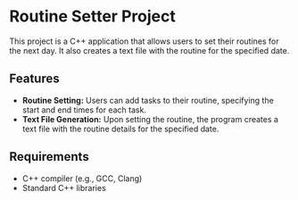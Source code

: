 # Routine Setter Project

This project is a C++ application that allows users to set their routines for the next day. It also creates a text file with the routine for the specified date.

## Features

- **Routine Setting:** Users can add tasks to their routine, specifying the start and end times for each task.
- **Text File Generation:** Upon setting the routine, the program creates a text file with the routine details for the specified date.

## Requirements

- C++ compiler (e.g., GCC, Clang)
- Standard C++ libraries
